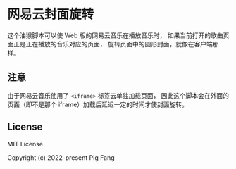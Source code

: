# 网易云封面旋转

这个油猴脚本可以使 Web 版的网易云音乐在播放音乐时，
如果当前打开的歌曲页面正是正在播放的音乐对应的页面，
旋转页面中的圆形封面，就像在客户端那样。

## 注意

由于网易云音乐使用了 `<iframe>` 标签去单独加载页面，
因此这个脚本会在外面的页面（即不是那个 iframe）加载后延迟一定的时间才使封面旋转。

## License

MIT License

Copyright (c) 2022-present Pig Fang

